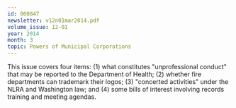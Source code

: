 ```yaml
---
id: 000847
newsletter: v12n01mar2014.pdf
volume_issue: 12-01
year: 2014
month: 3
topic: Powers of Municipal Corporations
---
```


This issue covers four items: (1) what constitutes "unprofessional conduct" that may be reported to the Department of Health; (2) whether fire departments can trademark their logos; (3) "concerted activities" under the NLRA and Washington law; and (4) some bills of interest involving records training and meeting agendas.